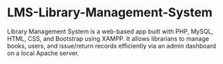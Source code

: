 # LMS-Library-Management-System
Library Management System is a web-based app built with PHP, MySQL, HTML, CSS, and Bootstrap using XAMPP. It allows librarians to manage books, users, and issue/return records efficiently via an admin dashboard on a local Apache server.

